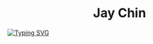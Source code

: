 <h1 align="center">Jay Chin</h1>

[![Typing SVG](https://readme-typing-svg.demolab.com?font=Verdana&weight=500&duration=2500&pause=1000&color=8AEDF7&center=true&vCenter=true&repeat=false&width=440&height=45&lines=Web+designer+%26+developer)](https://git.io/typing-svg)
